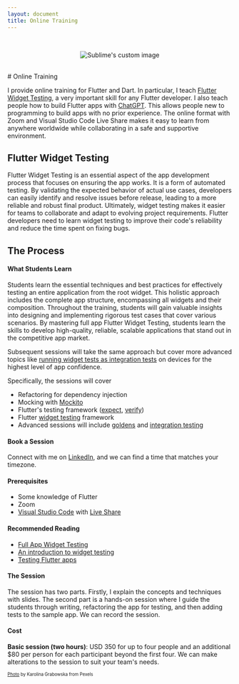 ```yaml
---
layout: document
title: Online Training
---
```

<br>

<p align="center">
  <img src="/assets/images/documents/training.jpg" alt="Sublime's custom image"/>
</p>

<br>
# Online Training

I provide online training for Flutter and Dart. In particular, I teach [Flutter Widget Testing](https://docs.flutter.dev/cookbook/testing/widget/introduction), a very important skill for any Flutter developer. I also teach people how to build Flutter apps with [ChatGPT](https://openai.com/blog/chatgpt). This allows people new to programming to build apps with no prior experience. The online format with Zoom and Visual Studio Code Live Share makes it easy to learn from anywhere worldwide while collaborating in a safe and supportive environment.

## Flutter Widget Testing
Flutter Widget Testing is an essential aspect of the app development process that focuses on ensuring the app works. It is a form of automated testing. By validating the expected behavior of actual use cases, developers can easily identify and resolve issues before release, leading to a more reliable and robust final product. Ultimately, widget testing makes it easier for teams to collaborate and adapt to evolving project requirements. Flutter developers need to learn widget testing to improve their code's reliability and reduce the time spent on fixing bugs.

## The Process

#### What Students Learn
Students learn the essential techniques and best practices for effectively testing an entire application from the root widget. This holistic approach includes the complete app structure, encompassing all widgets and their composition. Throughout the training, students will gain valuable insights into designing and implementing rigorous test cases that cover various scenarios. By mastering full app Flutter Widget Testing, students learn the skills to develop high-quality, reliable, scalable applications that stand out in the competitive app market.

Subsequent sessions will take the same approach but cover more advanced topics like [running widget tests as integration tests](https://www.christianfindlay.com/blog/flutter-integration-tests) on devices for the highest level of app confidence.

Specifically, the sessions will cover
- Refactoring for dependency injection
- Mocking with [Mockito](https://pub.dev/packages/mockito)
- Flutter's testing framework ([expect](https://api.flutter.dev/flutter/flutter_test/expect.html), [verify](https://pub.dev/documentation/mockito/latest/mockito/verify.html))
- Flutter [widget testing](https://api.flutter.dev/flutter/flutter_test/WidgetTester-class.html) framework
- Advanced sessions will include [goldens](https://api.flutter.dev/flutter/flutter_test/matchesGoldenFile.html) and [integration testing](https://docs.flutter.dev/cookbook/testing/integration/introduction)

#### Book a Session
Connect with me on [LinkedIn](https://www.linkedin.com/in/christian-findlay), and we can find a time that matches your timezone.

#### Prerequisites
- Some knowledge of Flutter
- Zoom
- [Visual Studio Code](https://code.visualstudio.com/) with [Live Share](https://code.visualstudio.com/learn/collaboration/live-share)

#### Recommended Reading
- [Full App Widget Testing](/blog/flutter_full_app_widget_testing)
- [An introduction to widget testing](https://docs.flutter.dev/cookbook/testing/widget/introduction)
- [Testing Flutter apps](https://docs.flutter.dev/testing)

#### The Session
The session has two parts. Firstly, I explain the concepts and techniques with slides. The second part is a hands-on session where I guide the students through writing, refactoring the app for testing, and then adding tests to the sample app. We can record the session.

#### Cost
**Basic session (two hours)**: USD 350 for up to four people and an additional $80 per person for each participant beyond the first four. We can make alterations to the session to suit your team's needs.

<sub><sup>[Photo](https://www.pexels.com/photo/crop-woman-with-laptop-and-dumbbell-on-sports-mat-4498362/) by Karolina Grabowska from Pexels</sup></sub>